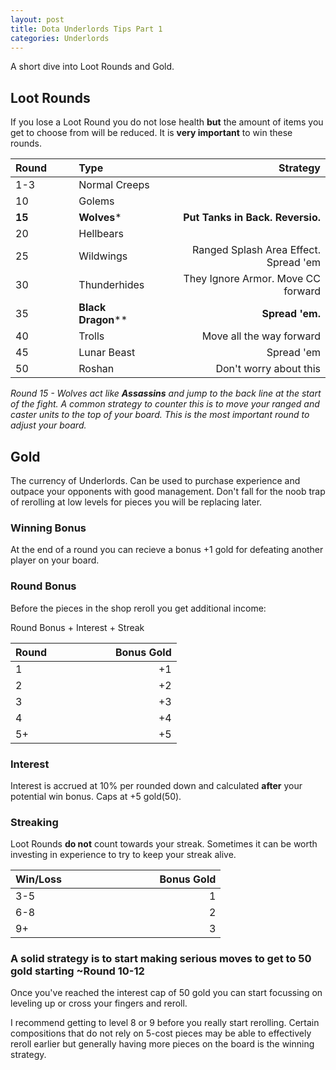 ```yaml
---
layout: post
title: Dota Underlords Tips Part 1
categories: Underlords
---
```


A short dive into Loot Rounds and Gold.


## Loot Rounds

If you lose a Loot Round you do not lose health **but** the amount of items you get to choose from will be reduced. It is **very important** to win these rounds.

| Round⠀⠀⠀         |Type⠀⠀⠀  | ⠀⠀⠀⠀⠀⠀⠀⠀⠀⠀⠀⠀Strategy |
| ------------- |:---------------------|----------------------:|
| 1-3           | Normal Creeps         |
| 10            | Golems                |
| **15**        | **Wolves***           | **Put Tanks in Back. Reversio.**
| 20            | Hellbears             |
| 25            | Wildwings             | Ranged Splash Area Effect. Spread 'em
| 30            | Thunderhides          | They Ignore Armor. Move CC forward
| 35            | **Black Dragon****    | **Spread 'em.**
| 40            | Trolls                | Move all the way forward
| 45            | Lunar Beast           | Spread 'em
| 50            | Roshan                | Don't worry about this

*Round 15 - Wolves act like **Assassins** and jump to the back line at the start of the fight. A common strategy to counter this is to move your ranged and caster units to the top of your board. This is the most important round to adjust your board.*



## Gold

The currency of Underlords. Can be used to purchase experience and outpace your opponents with good management. Don't fall for the noob trap of rerolling at low levels for pieces you will be replacing later.

### Winning Bonus
At the end of a round you can recieve a bonus +1 gold for defeating another player on your board.

### Round Bonus

Before the pieces in the shop reroll you get additional income:

Round Bonus + Interest + Streak

| Round         | ⠀⠀⠀⠀⠀⠀⠀⠀Bonus Gold  |
| ------------- |-----:|
| 1             | +1     |
| 2             | +2     |
| 3             | +3     |
| 4             | +4     |
| 5+            | +5     |

### Interest

Interest is accrued at 10% per rounded down and calculated **after** your potential win bonus. Caps at +5 gold(50).

### Streaking

Loot Rounds **do not** count towards your streak. Sometimes it can be worth investing in experience to try to keep your streak alive.

| Win/Loss⠀⠀⠀⠀      | ⠀⠀⠀⠀⠀⠀⠀⠀Bonus Gold |
| ------------- |-----:|
| 3-5           | 1     |
| 6-8           | 2     |
| 9+            | 3     |


### A solid strategy is to start making serious moves to get to 50 gold starting ~Round 10-12

Once you've reached the interest cap of 50 gold you can start focussing on leveling up or cross your fingers and reroll.

I recommend getting to level 8 or 9 before you really start rerolling. Certain compositions that do not rely on 5-cost pieces may be able to effectively reroll earlier but generally having more pieces on the board is the winning strategy.